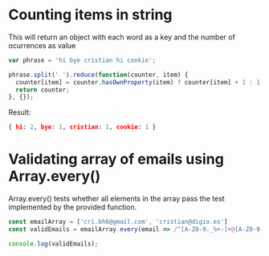 # Counting items in string

This will return an object with each word as a key and the number of ocurrences as value

```js
var phrase = 'hi bye cristian hi cookie';

phrase.split(' ').reduce(function(counter, item) {
  counter[item] = counter.hasOwnProperty(item) ? counter[item] + 1 : 1;
  return counter;
}, {});
```

Result:

```json
{ hi: 2, bye: 1, cristian: 1, cookie: 1 }
```

# Validating array of emails using Array.every()

Array.every() tests whether all elements in the array pass the test implemented by the provided function.

```js
const emailArray = ['cri.bh6@gmail.com', 'cristian@digio.es']
const validEmails = emailArray.every(email => /^[A-Z0-9._%+-]+@[A-Z0-9.-]+\.[A-Z]{2,4}$/i.test(email));

console.log(validEmails);
```


